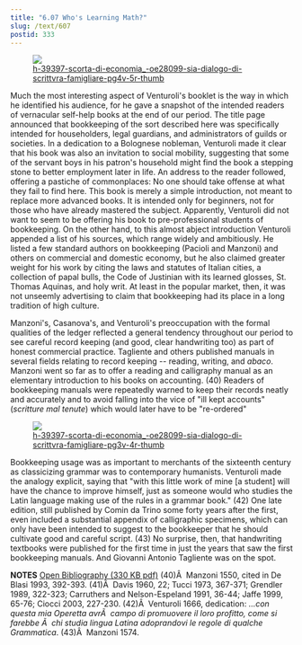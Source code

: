 ```yaml
---
title: "6.07 Who's Learning Math?"
slug: /text/607
postid: 333
---
```

<figure class="mkdn-figure">
    <a href="/images_full/6.00_Chapter_Six/H-3.9397,-Scorta-di-economia_-o-sia,-Dialogo-di-scrittvra-famigliare,-pg.4v-5r.jpg" class="mkdn-image-link">
    <img class="mkdn-image" src="/images_full/6.00_Chapter_Six/H-3.9397,-Scorta-di-economia_-o-sia,-Dialogo-di-scrittvra-famigliare,-pg.4v-5r.jpg" />
    <figcaption class="mkdn-figcaption">h-39397-scorta-di-economia_-oe28099-sia-dialogo-di-scrittvra-famigliare-pg4v-5r-thumb</figcaption>
    </a>
</figure>

Much the most interesting aspect of Venturoli's booklet is the way in which he identified his audience, for he gave a snapshot of the intended readers of vernacular self-help books at the end of our period. The title page announced that bookkeeping of the sort described here was specifically intended for householders, legal guardians, and administrators of guilds or societies. In a dedication to a Bolognese nobleman, Venturoli made it clear that his book was also an invitation to social mobility, suggesting that some of the servant boys in his patron's household might find the book a stepping stone to better employment later in life. An address to the reader followed, offering a pastiche of commonplaces: No one should take offense at what they fail to find here. This book is merely a simple introduction, not meant to replace more advanced books. It is intended only for beginners, not for those who have already mastered the subject. Apparently, Venturoli did not want to seem to be offering his book to pre-professional students of bookkeeping. On the other hand, to this almost abject introduction Venturoli appended a list of his sources, which range widely and ambitiously. He listed a few standard authors on bookkeeping (Pacioli and Manzoni) and others on commercial and domestic economy, but he also claimed greater weight for his work by citing the laws and statutes of Italian cities, a collection of papal bulls, the Code of Justinian with its learned glosses, St. Thomas Aquinas, and holy writ. At least in the popular market, then, it was not unseemly advertising to claim that bookkeeping had its place in a long tradition of high culture.

Manzoni's, Casanova's, and Venturoli's preoccupation with the formal qualities of the ledger reflected a general tendency throughout our period to see careful record keeping (and good, clear handwriting too) as part of honest commercial practice. Tagliente and others published manuals in several fields relating to record keeping -- reading, writing, and <em>abaco</em>. Manzoni went so far as to offer a reading and calligraphy manual as an elementary introduction to his books on accounting. (40) Readers of bookkeeping manuals were repeatedly warned to keep their records neatly and accurately and to avoid falling into the vice of "ill kept accounts" (<em>scritture mal tenute</em>) which would later have to be "re-ordered"

<figure class="mkdn-figure">
    <a href="/images_full/6.00_Chapter_Six/H-3.9397,-Scorta-di-economia_-o-sia,-Dialogo-di-scrittvra-famigliare,-pg.3v-4r.jpg" class="mkdn-image-link">
    <img class="mkdn-image" src="/images_full/6.00_Chapter_Six/H-3.9397,-Scorta-di-economia_-o-sia,-Dialogo-di-scrittvra-famigliare,-pg.3v-4r.jpg" />
    <figcaption class="mkdn-figcaption">h-39397-scorta-di-economia_-oe28099-sia-dialogo-di-scrittvra-famigliare-pg3v-4r-thumb</figcaption>
    </a>
</figure>

Bookkeeping usage was as important to merchants of the sixteenth century as classicizing grammar was to contemporary humanists. Venturoli made the analogy explicit, saying that "with this little work of mine [a student] will have the chance to improve himself, just as someone would who studies the Latin language making use of the rules in a grammar book." (42) One late edition, still published by Comin da Trino some forty years after the first, even included a substantial appendix of calligraphic specimens, which can only have been intended to suggest to the bookkeeper that he should cultivate good and careful script. (43) No surprise, then, that handwriting textbooks were published for the first time in just the years that saw the first bookkeeping manuals. And Giovanni Antonio Tagliente was on the spot.

<strong>NOTES</strong>
<a href="http://www.humanismforsale.org/bibliography.pdf" target="new">Open Bibliography (330 KB pdf)</a>
(40)Â  Manzoni 1550, cited in De Blasi 1993, 392-393.
(41)Â  Davis 1960, 22; Tucci 1973, 367-371; Grendler 1989, 322-323; Carruthers and Nelson-Espeland 1991, 36-44; Jaffe 1999, 65-76; Ciocci 2003, 227-230.
(42)Â  Venturoli 1666, dedication: <em>...con questa mia Operetta avrÃ  campo di promuovere il loro profitto, come si farebbe Ã  chi studia lingua Latina adoprandovi le regole di qualche Grammatica</em>.
(43)Â  Manzoni 1574.
